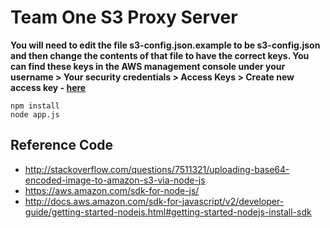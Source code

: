 # Team One S3 Proxy Server

**You will need to edit the file s3-config.json.example to be s3-config.json and then change the contents of that file to have the correct keys. You can find these keys in the AWS management console under your username > Your security credentials > Access Keys > Create new access key - [here](https://console.aws.amazon.com/iam/home?region=us-east-1#/security_credential)**

```
npm install
node app.js
```

## Reference Code

- http://stackoverflow.com/questions/7511321/uploading-base64-encoded-image-to-amazon-s3-via-node-js
- https://aws.amazon.com/sdk-for-node-js/
- http://docs.aws.amazon.com/sdk-for-javascript/v2/developer-guide/getting-started-nodejs.html#getting-started-nodejs-install-sdk
